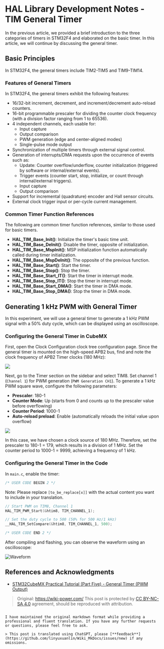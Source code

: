# HAL Library Development Notes - TIM General Timer

In the previous article, we provided a brief introduction to the three categories of timers in STM32F4 and elaborated on the basic timer. In this article, we will continue by discussing the general timer.

## Basic Principles

In STM32F4, the general timers include TIM2-TIM5 and TIM9-TIM14.

### Features of General Timers

In STM32F4, the general timers exhibit the following features:

- 16/32-bit increment, decrement, and increment/decrement auto-reload counters.
- 16-bit programmable prescaler for dividing the counter clock frequency (with a division factor ranging from 1 to 65536).
- 4 independent channels, each usable for:
  - Input capture
  - Output comparison
  - PWM generation (edge and center-aligned modes)
  - Single-pulse mode output
- Synchronization of multiple timers through external signal control.
- Generation of interrupts/DMA requests upon the occurrence of events such as:
  - Update: Counter overflow/underflow, counter initialization (triggered by software or internal/external events).
  - Trigger events (counter start, stop, initialize, or count through internal/external triggers).
  - Input capture
  - Output comparison
- Support for incremental (quadrature) encoder and Hall sensor circuits.
- External clock trigger input or per-cycle current management.

### Common Timer Function References

The following are common timer function references, similar to those used for basic timers.

- **HAL_TIM_Base_Init()**: Initialize the timer's basic time unit.
- **HAL_TIM_Base_DeInit()**: Disable the timer, opposite of initialization.
- **HAL_TIM_Base_MspInit()**: MSP initialization function automatically called during timer initialization.
- **HAL_TIM_Base_MspDeInit()**: The opposite of the previous function.
- **HAL_TIM_Base_Start()**: Start the timer.
- **HAL_TIM_Base_Stop()**: Stop the timer.
- **HAL_TIM_Base_Start_IT()**: Start the timer in interrupt mode.
- **HAL_TIM_Base_Stop_IT()**: Stop the timer in interrupt mode.
- **HAL_TIM_Base_Start_DMA()**: Start the timer in DMA mode.
- **HAL_TIM_Base_Stop_DMA()**: Stop the timer in DMA mode.

## Generating 1 kHz PWM with General Timer

In this experiment, we will use a general timer to generate a 1 kHz PWM signal with a 50% duty cycle, which can be displayed using an oscilloscope.

### Configuring the General Timer in CubeMX

First, open the Clock Configuration clock tree configuration page. Since the general timer is mounted on the high-speed APB2 bus, find and note the clock frequency of APB2 Timer clocks (180 MHz):

![](https://media.wiki-power.com/img/20210627133951.png)

Next, go to the Timer section on the sidebar and select TIM8. Set channel 1 (`Channel 1`) for PWM generation (`PWM Generation CH1`). To generate a 1 kHz PWM square wave, configure the following parameters:

- **Prescaler**: 180-1
- **Counter Mode**: Up (starts from 0 and counts up to the prescaler value before overflowing)
- **Counter Period**: 1000-1
- **Auto-reload preload**: Enable (automatically reloads the initial value upon overflow)

![](https://media.wiki-power.com/img/20210627153422.png)

In this case, we have chosen a clock source of 180 MHz. Therefore, set the prescaler to 180-1 = 179, which results in a division of 1 MHz. Set the counter period to 1000-1 = 9999, achieving a frequency of 1 kHz.

### Configuring the General Timer in the Code

In `main.c`, enable the timer:

```c title="main.c"
/* USER CODE BEGIN 2 */
```

Note: Please replace `[to_be_replace[x]]` with the actual content you want to include in your translation.

```c
// Start PWM on TIM8, Channel 1
HAL_TIM_PWM_Start(&htim8, TIM_CHANNEL_1);

// Set the duty cycle to 500 (50% for 500 Hz/1 kHz)
__HAL_TIM_SetCompare(&htim8, TIM_CHANNEL_1, 500);

/* USER CODE END 2 */
```

After compiling and flashing, you can observe the waveform using an oscilloscope:

![Waveform](https://media.wiki-power.com/img/20210627154737.jpg)

## References and Acknowledgments

- [STM32CubeMX Practical Tutorial (Part Five) - General Timer (PWM Output)](https://blog.csdn.net/weixin_43892323/article/details/104776035)

> Original: <https://wiki-power.com/>
> This post is protected by [CC BY-NC-SA 4.0](https://creativecommons.org/licenses/by/4.0/deed.en) agreement, should be reproduced with attribution.

```

I have maintained the original markdown format while providing a professional and fluent translation. If you have any further requests or questions, please feel free to ask.

> This post is translated using ChatGPT, please [**feedback**](https://github.com/linyuxuanlin/Wiki_MkDocs/issues/new) if any omissions.
```
